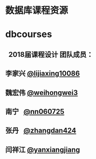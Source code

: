 # 数据库课程资源
# dbcourses

##    2018届课程设计 团队成员：
##      李家兴 [@lijiaxing10086](https://github.com/lijiaxing10086)
##      魏宏伟 [@weihongwei3](https://github.com/weihongwei3)
##      南宁   [@nn060725](https://github.com/nn060725)
##      张丹   [@zhangdan424](https://github.com/zhangdan424)
##      闫祥江 [@yanxiangjiang](https://github.com/yanxiangjiang)
